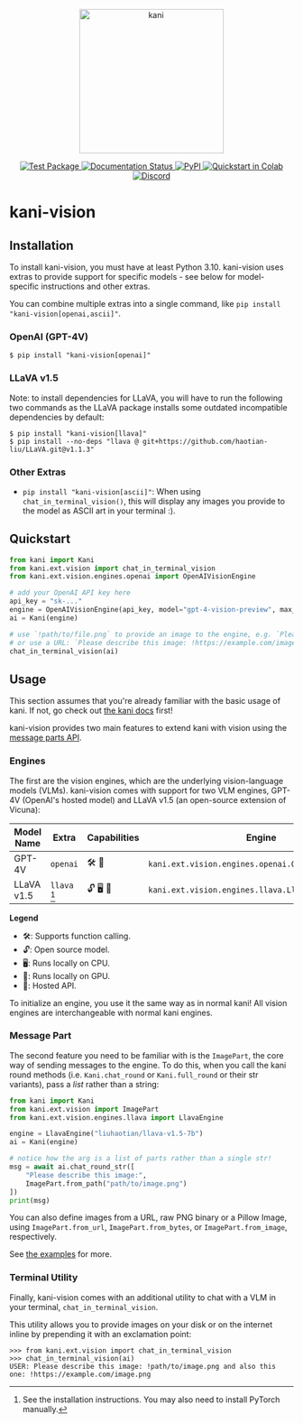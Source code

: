 <p align="center">
  <img width="256" height="256" alt="kani" src="https://kani-vision.readthedocs.io/en/latest/_static/kani-vision-logo.png">
</p>

<p align="center">
  <a href="https://github.com/zhudotexe/kani-vision/actions/workflows/pytest.yml">
    <img alt="Test Package" src="https://github.com/zhudotexe/kani-vision/actions/workflows/pytest.yml/badge.svg">
  </a>
  <a href="https://kani-vision.readthedocs.io/en/latest/?badge=latest">
    <img alt="Documentation Status" src="https://readthedocs.org/projects/kani-vision/badge/?version=latest">
  </a>
  <a href="https://pypi.org/project/kani-vision/">
    <img alt="PyPI" src="https://img.shields.io/pypi/v/kani-vision">
  </a>
  <a href="https://colab.research.google.com/github/zhudotexe/kani-vision/blob/main/examples/colab_quickstart.ipynb">
    <img alt="Quickstart in Colab" src="https://colab.research.google.com/assets/colab-badge.svg">
  </a>
  <a href="https://discord.gg/eTepTNDxYT">
    <img alt="Discord" src="https://img.shields.io/discord/1150902904773935214?color=5865F2&label=discord&logo=discord&logoColor=white">
  </a>
</p>

# kani-vision

## Installation

To install kani-vision, you must have at least Python 3.10. kani-vision uses extras to provide support for specific
models - see below for model-specific instructions and other extras.

You can combine multiple extras into a single command, like `pip install "kani-vision[openai,ascii]"`.

### OpenAI (GPT-4V)

```shell
$ pip install "kani-vision[openai]"
```

### LLaVA v1.5

Note: to install dependencies for LLaVA, you will have to run the following two commands as the LLaVA package installs
some outdated incompatible dependencies by default:

```shell
$ pip install "kani-vision[llava]"
$ pip install --no-deps "llava @ git+https://github.com/haotian-liu/LLaVA.git@v1.1.3"
```

### Other Extras

- `pip install "kani-vision[ascii]"`: When using `chat_in_terminal_vision()`, this will display any images you provide
  to the model as ASCII art in your terminal :).

## Quickstart

```python
from kani import Kani
from kani.ext.vision import chat_in_terminal_vision
from kani.ext.vision.engines.openai import OpenAIVisionEngine

# add your OpenAI API key here
api_key = "sk-..."
engine = OpenAIVisionEngine(api_key, model="gpt-4-vision-preview", max_tokens=512)
ai = Kani(engine)

# use `!path/to/file.png` to provide an image to the engine, e.g. `Please describe this image: !kani-logo.png`
# or use a URL: `Please describe this image: !https://example.com/image.png`
chat_in_terminal_vision(ai)
```

## Usage

This section assumes that you're already familiar with the basic usage of kani. If not, go check
out [the kani docs](https://kani.readthedocs.io/en/latest/kani.html) first!

kani-vision provides two main features to extend kani with vision using
the [message parts API](https://kani.readthedocs.io/en/latest/advanced.html#message-parts).

### Engines

The first are the vision engines, which are the underlying vision-language models (VLMs). kani-vision comes with support
for two VLM engines, GPT-4V (OpenAI's hosted model) and LLaVA v1.5 (an open-source extension of Vicuna):

| Model Name | Extra            | Capabilities | Engine                                              |
|------------|------------------|--------------|-----------------------------------------------------|
| GPT-4V     | `openai`         | 🛠 📡        | `kani.ext.vision.engines.openai.OpenAIVisionEngine` |
| LLaVA v1.5 | `llava` [^llava] | 🔓 🖥 🚀     | `kani.ext.vision.engines.llava.LlavaEngine`         |

**Legend**

- 🛠: Supports function calling.
- 🔓: Open source model.
- 🖥: Runs locally on CPU.
- 🚀: Runs locally on GPU.
- 📡: Hosted API.

[^llava]: See the installation instructions. You may also need to install PyTorch manually.

To initialize an engine, you use it the same way as in normal kani! All vision engines are interchangeable with normal
kani engines.

### Message Part

The second feature you need to be familiar with is the `ImagePart`, the core way of sending messages to the engine.
To do this, when you call the kani round methods (i.e. `Kani.chat_round` or `Kani.full_round` or their str variants),
pass a *list* rather than a string:

```python
from kani import Kani
from kani.ext.vision import ImagePart
from kani.ext.vision.engines.llava import LlavaEngine

engine = LlavaEngine("liuhaotian/llava-v1.5-7b")
ai = Kani(engine)

# notice how the arg is a list of parts rather than a single str!
msg = await ai.chat_round_str([
    "Please describe this image:",
    ImagePart.from_path("path/to/image.png")
])
print(msg)
```

You can also define images from a URL, raw PNG binary or a Pillow Image, using 
`ImagePart.from_url`, `ImagePart.from_bytes`, or `ImagePart.from_image`, respectively.

See [the examples](https://github.com/zhudotexe/kani-vision/tree/main/examples/llava-local.py) for more.

### Terminal Utility

Finally, kani-vision comes with an additional utility to chat with a VLM in your terminal, `chat_in_terminal_vision`.

This utility allows you to provide images on your disk or on the internet inline by prepending it with an exclamation
point:

```pycon
>>> from kani.ext.vision import chat_in_terminal_vision
>>> chat_in_terminal_vision(ai)
USER: Please describe this image: !path/to/image.png and also this one: !https://example.com/image.png
```
